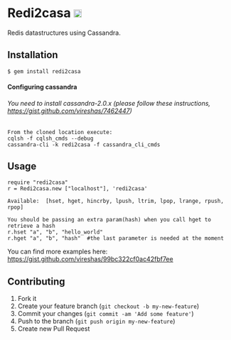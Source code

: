 # Redi2casa <a href="http://badge.fury.io/rb/redi2casa"><img src="https://badge.fury.io/rb/redi2casa@2x.png" alt="Gem Version" height="18"></a>  
  
Redis datastructures using Cassandra. 

## Installation

    $ gem install redi2casa

#### Configuring cassandra  

###### You need to install cassandra-2.0.x (please follow these instructions, https://gist.github.com/vireshas/7462447)

    From the cloned location execute:  
    cqlsh -f cqlsh_cmds --debug
    cassandra-cli -k redi2casa -f cassandra_cli_cmds

## Usage

    require "redi2casa"
    r = Redi2casa.new ["localhost"], 'redi2casa'    
    
    Available:  [hset, hget, hincrby, lpush, ltrim, lpop, lrange, rpush, rpop]

    You should be passing an extra param(hash) when you call hget to retrieve a hash    
    r.hset "a", "b", "hello_world"
    r.hget "a", "b", "hash"  #the last parameter is needed at the moment  
    
  You can find more examples here: https://gist.github.com/vireshas/99bc322cf0ac42fbf7ee  

## Contributing

1. Fork it
2. Create your feature branch (`git checkout -b my-new-feature`)
3. Commit your changes (`git commit -am 'Add some feature'`)
4. Push to the branch (`git push origin my-new-feature`)
5. Create new Pull Request
